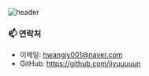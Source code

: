 ![header](https://capsule-render.vercel.app/api?type=slice&color=FFC0CB&text=Jiyun+Github)



### 📫 연락처
- 이메일: hwangjy001@naver.com
- GitHub: https://github.com/jiyuuuuun
